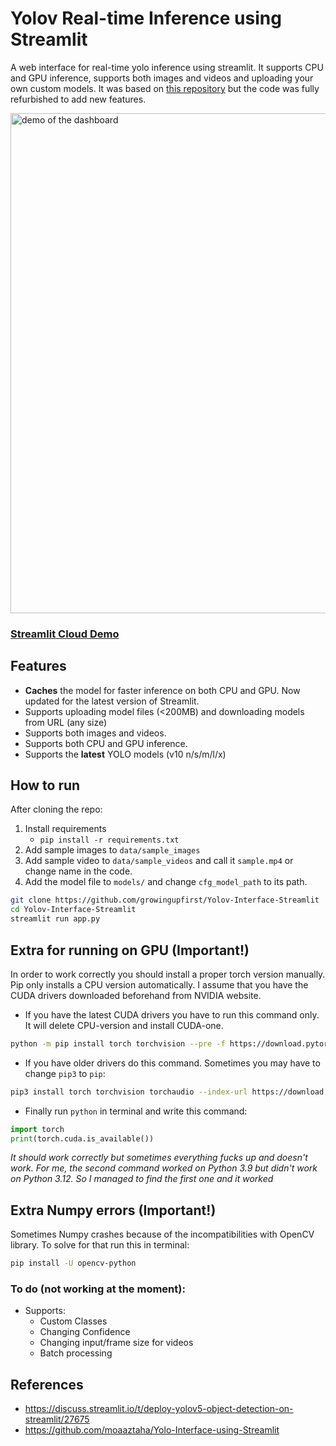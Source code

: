 # Yolov Real-time Inference using Streamlit
A web interface for real-time yolo inference using streamlit. It supports CPU and GPU inference, supports both images and videos and uploading your own custom models.
It was based on [this repository](https://github.com/moaaztaha/Yolo-Interface-using-Streamlit) but the code was fully refurbished to add new features.

<img src="output.gif" alt="demo of the dashboard" width="800"/>

### [Streamlit Cloud Demo](https://yolov-interface-app-d2ijmoaxhszz2iyshshxnz.streamlit.app/)


## Features
- **Caches** the model for faster inference on both CPU and GPU. Now updated for the latest version of Streamlit.
- Supports uploading model files (<200MB) and downloading models from URL (any size)
- Supports both images and videos.
- Supports both CPU and GPU inference.
- Supports the **latest** YOLO models (v10 n/s/m/l/x)


## How to run
After cloning the repo:
1. Install requirements
   - `pip install -r requirements.txt`
2. Add sample images to `data/sample_images`
3. Add sample video to `data/sample_videos` and call it `sample.mp4` or change name in the code.
4. Add the model file to `models/` and change `cfg_model_path` to its path.
```bash
git clone https://github.com/growingupfirst/Yolov-Interface-Streamlit
cd Yolov-Interface-Streamlit
streamlit run app.py
```
## Extra for running on GPU (Important!)
In order to work correctly you should install a proper torch version manually. Pip only installs a CPU version automatically.
I assume that you have the CUDA drivers downloaded beforehand from NVIDIA website.

- If you have the latest CUDA drivers you have to run this command only. It will delete CPU-version and install CUDA-one.
```bash
python -m pip install torch torchvision --pre -f https://download.pytorch.org/whl/nightly/cu121/torch_nightly.html --force-reinstall
```
- If you have older drivers do this command. Sometimes you may have to change `pip3` to `pip`:
```bash
pip3 install torch torchvision torchaudio --index-url https://download.pytorch.org/whl/cu117 --force-reinstall
```
- Finally run `python` in terminal and write this command:
```python
import torch
print(torch.cuda.is_available())
```
*It should work correctly but sometimes everything fucks up and doesn't work. For me, the second command worked on Python 3.9 but didn't work on Python 3.12. So I managed to find the first one and it worked*

## Extra Numpy errors (Important!)
Sometimes Numpy crashes because of the incompatibilities with OpenCV library. To solve for that run this in terminal:
```bash
pip install -U opencv-python
```

### To do (not working at the moment):
- Supports:
  - Custom Classes
  - Changing Confidence
  - Changing input/frame size for videos
  - Batch processing

## References
- https://discuss.streamlit.io/t/deploy-yolov5-object-detection-on-streamlit/27675
- https://github.com/moaaztaha/Yolo-Interface-using-Streamlit
